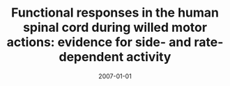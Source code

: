 ---
title: "Functional responses in the human spinal cord during willed motor actions: evidence for side- and rate-dependent activity"
date: 2007-01-01
authors_string: M. Maieron, G. Iannetti, J. Bodurka, I. Tracey, Peter Bandettini, C. Porro
authors:
   - M. Maieron
   - G. Iannetti
   - J. Bodurka
   - I. Tracey
   - Peter Bandettini
   - C. Porro
author_ids:
   - marta_maieron
   - giandomencio_iannetti
   - peter_bandettini
journal: 'Journal of Neuroscience'
volume: 27
issue: 
pages: 4182-4190
book_title: ''
publisher: ''
abstract: ''
project_id: 
paper_url: 
doi: 
data_loc: ''
code_loc: ''
file: '/assets/publications//assets/publications/'
file_name: '/assets/publications/'
type: journal_article
pub_str: ' (2007) Journal of Neuroscience 27: 4182-4190'
layout: publication 
---